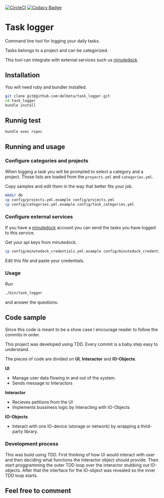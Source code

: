 [![CircleCI](https://circleci.com/gh/delbetu/task_logger/tree/master.svg?style=svg)](https://circleci.com/gh/delbetu/task_logger/tree/master)
[![Codacy Badge](https://api.codacy.com/project/badge/Grade/30203d2fc36d4e9daecd3c37ccc4642d)](https://www.codacy.com/app/delbetu/task_logger?utm_source=github.com&amp;utm_medium=referral&amp;utm_content=delbetu/task_logger&amp;utm_campaign=Badge_Grade)

# Task logger

Command line tool for logging your daily tasks.

Tasks belongs to a project and can be categorized.

This tool can integrate with external services such us [minutedock](https://minutedock.com/).

## Installation

You will need ruby and bundler installed.
```bash
git clone git@github.com:delbetu/task_logger.git
cd task_logger
bundle install
```

## Runnig test

```bash
bundle exec rspec
```

## Running and usage

### Configure categories and projects

When logging a task you will be prompted to select a category and a project.
Those lists are loaded from the `proyects.yml` and `categories.yml`.

Copy samples and edit them in the way that better fits your job.
```bash
mkdir db
cp config/projects.yml.example config/projects.yml
cp config/categories.yml.example config/task_categories.yml
```

### Configure external services

If you have a [minutedock](https://minutedock.com) account you can send
the tasks you have logged to this service.

Get your api keys from minutedock.
```bash
cp config/minutedock_credentials.yml.example config/minutedock_credentials.yml
```
Edit this file and paste your credentials.

### Usage

Run
```bash
./bin/task_logger
```
and answer the questions.

## Code sample

Since this code is meant to be a show case I encourage reader to follow the commits in order.

This project was developed using TDD. Every commit is a baby step easy to understand.

The pieces of code are divided on **UI**, **Interactor** and **IO-Objects**.

**UI**
  - Manage user data flowing in and out of the system.
  - Sends message to Interactors

**Interactor**
  - Recieves petitions from the UI
  - Implements bussiness logic by Interacting with IO-Objects

**IO-Objects**
  - Interact with one IO-device (storage or network) by wrapping a third-party library.

### Development process

This was build using TDD.
First thinking of how UI would interact with user and then deciding what functions the Interactor object should provide.
Then start proggramming the outer TDD loop over the interactor stubbing out IO-objects.
After that the interface for the IO-object was revealed so the inner TDD loop starts.

## Feel free to comment
